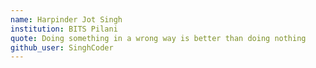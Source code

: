 ```yaml
---
name: Harpinder Jot Singh
institution: BITS Pilani
quote: Doing something in a wrong way is better than doing nothing 
github_user: SinghCoder
---
```

